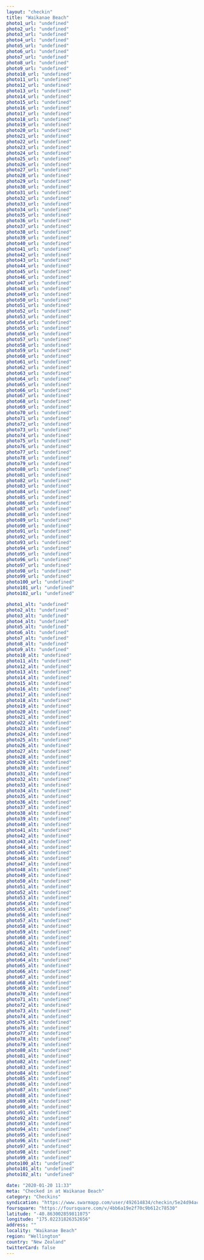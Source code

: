 ```yaml
---
layout: "checkin"
title: "Waikanae Beach"
photo1_url: "undefined"
photo2_url: "undefined"
photo3_url: "undefined"
photo4_url: "undefined"
photo5_url: "undefined"
photo6_url: "undefined"
photo7_url: "undefined"
photo8_url: "undefined"
photo9_url: "undefined"
photo10_url: "undefined"
photo11_url: "undefined"
photo12_url: "undefined"
photo13_url: "undefined"
photo14_url: "undefined"
photo15_url: "undefined"
photo16_url: "undefined"
photo17_url: "undefined"
photo18_url: "undefined"
photo19_url: "undefined"
photo20_url: "undefined"
photo21_url: "undefined"
photo22_url: "undefined"
photo23_url: "undefined"
photo24_url: "undefined"
photo25_url: "undefined"
photo26_url: "undefined"
photo27_url: "undefined"
photo28_url: "undefined"
photo29_url: "undefined"
photo30_url: "undefined"
photo31_url: "undefined"
photo32_url: "undefined"
photo33_url: "undefined"
photo34_url: "undefined"
photo35_url: "undefined"
photo36_url: "undefined"
photo37_url: "undefined"
photo38_url: "undefined"
photo39_url: "undefined"
photo40_url: "undefined"
photo41_url: "undefined"
photo42_url: "undefined"
photo43_url: "undefined"
photo44_url: "undefined"
photo45_url: "undefined"
photo46_url: "undefined"
photo47_url: "undefined"
photo48_url: "undefined"
photo49_url: "undefined"
photo50_url: "undefined"
photo51_url: "undefined"
photo52_url: "undefined"
photo53_url: "undefined"
photo54_url: "undefined"
photo55_url: "undefined"
photo56_url: "undefined"
photo57_url: "undefined"
photo58_url: "undefined"
photo59_url: "undefined"
photo60_url: "undefined"
photo61_url: "undefined"
photo62_url: "undefined"
photo63_url: "undefined"
photo64_url: "undefined"
photo65_url: "undefined"
photo66_url: "undefined"
photo67_url: "undefined"
photo68_url: "undefined"
photo69_url: "undefined"
photo70_url: "undefined"
photo71_url: "undefined"
photo72_url: "undefined"
photo73_url: "undefined"
photo74_url: "undefined"
photo75_url: "undefined"
photo76_url: "undefined"
photo77_url: "undefined"
photo78_url: "undefined"
photo79_url: "undefined"
photo80_url: "undefined"
photo81_url: "undefined"
photo82_url: "undefined"
photo83_url: "undefined"
photo84_url: "undefined"
photo85_url: "undefined"
photo86_url: "undefined"
photo87_url: "undefined"
photo88_url: "undefined"
photo89_url: "undefined"
photo90_url: "undefined"
photo91_url: "undefined"
photo92_url: "undefined"
photo93_url: "undefined"
photo94_url: "undefined"
photo95_url: "undefined"
photo96_url: "undefined"
photo97_url: "undefined"
photo98_url: "undefined"
photo99_url: "undefined"
photo100_url: "undefined"
photo101_url: "undefined"
photo102_url: "undefined"

photo1_alt: "undefined"
photo2_alt: "undefined"
photo3_alt: "undefined"
photo4_alt: "undefined"
photo5_alt: "undefined"
photo6_alt: "undefined"
photo7_alt: "undefined"
photo8_alt: "undefined"
photo9_alt: "undefined"
photo10_alt: "undefined"
photo11_alt: "undefined"
photo12_alt: "undefined"
photo13_alt: "undefined"
photo14_alt: "undefined"
photo15_alt: "undefined"
photo16_alt: "undefined"
photo17_alt: "undefined"
photo18_alt: "undefined"
photo19_alt: "undefined"
photo20_alt: "undefined"
photo21_alt: "undefined"
photo22_alt: "undefined"
photo23_alt: "undefined"
photo24_alt: "undefined"
photo25_alt: "undefined"
photo26_alt: "undefined"
photo27_alt: "undefined"
photo28_alt: "undefined"
photo29_alt: "undefined"
photo30_alt: "undefined"
photo31_alt: "undefined"
photo32_alt: "undefined"
photo33_alt: "undefined"
photo34_alt: "undefined"
photo35_alt: "undefined"
photo36_alt: "undefined"
photo37_alt: "undefined"
photo38_alt: "undefined"
photo39_alt: "undefined"
photo40_alt: "undefined"
photo41_alt: "undefined"
photo42_alt: "undefined"
photo43_alt: "undefined"
photo44_alt: "undefined"
photo45_alt: "undefined"
photo46_alt: "undefined"
photo47_alt: "undefined"
photo48_alt: "undefined"
photo49_alt: "undefined"
photo50_alt: "undefined"
photo51_alt: "undefined"
photo52_alt: "undefined"
photo53_alt: "undefined"
photo54_alt: "undefined"
photo55_alt: "undefined"
photo56_alt: "undefined"
photo57_alt: "undefined"
photo58_alt: "undefined"
photo59_alt: "undefined"
photo60_alt: "undefined"
photo61_alt: "undefined"
photo62_alt: "undefined"
photo63_alt: "undefined"
photo64_alt: "undefined"
photo65_alt: "undefined"
photo66_alt: "undefined"
photo67_alt: "undefined"
photo68_alt: "undefined"
photo69_alt: "undefined"
photo70_alt: "undefined"
photo71_alt: "undefined"
photo72_alt: "undefined"
photo73_alt: "undefined"
photo74_alt: "undefined"
photo75_alt: "undefined"
photo76_alt: "undefined"
photo77_alt: "undefined"
photo78_alt: "undefined"
photo79_alt: "undefined"
photo80_alt: "undefined"
photo81_alt: "undefined"
photo82_alt: "undefined"
photo83_alt: "undefined"
photo84_alt: "undefined"
photo85_alt: "undefined"
photo86_alt: "undefined"
photo87_alt: "undefined"
photo88_alt: "undefined"
photo89_alt: "undefined"
photo90_alt: "undefined"
photo91_alt: "undefined"
photo92_alt: "undefined"
photo93_alt: "undefined"
photo94_alt: "undefined"
photo95_alt: "undefined"
photo96_alt: "undefined"
photo97_alt: "undefined"
photo98_alt: "undefined"
photo99_alt: "undefined"
photo100_alt: "undefined"
photo101_alt: "undefined"
photo102_alt: "undefined"

date: "2020-01-20 11:33"
meta: "Checked in at Waikanae Beach"
category: "Checkins"
syndication: "https://www.swarmapp.com/user/492614834/checkin/5e24d94aced4390007b3e176"
foursquare: "https://foursquare.com/v/4bb6a19e2f70c9b612c78530"
latitude: "-40.863002859811075"
longitude: "175.02231826352656"
address: ""
locality: "Waikanae Beach"
region: "Wellington"
country: "New Zealand"
twitterCard: false
---
```



